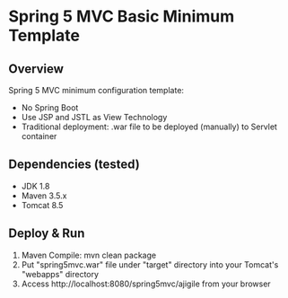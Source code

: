 Spring 5 MVC Basic Minimum Template
===================================



Overview
--------
Spring 5 MVC minimum configuration template:
- No Spring Boot
- Use JSP and JSTL as View Technology
- Traditional deployment: .war file to be deployed (manually) to Servlet container



Dependencies (tested)
---------------------
- JDK 1.8  
- Maven 3.5.x
- Tomcat 8.5


Deploy & Run
-------------
1. Maven Compile: mvn clean package  
2. Put "spring5mvc.war" file under "target" directory into your Tomcat's "webapps" directory  
3. Access http://localhost:8080/spring5mvc/ajigile from your browser  



